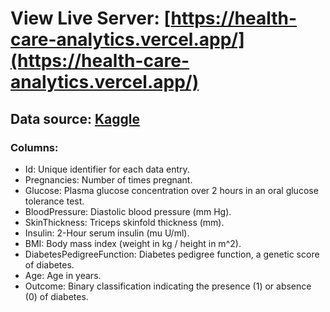 # View Live Server: [https://health-care-analytics.vercel.app/](https://health-care-analytics.vercel.app/)
## Data source: [Kaggle](https://www.kaggle.com/datasets/nanditapore/healthcare-diabetes)<br>
### Columns:<br>
- Id: Unique identifier for each data entry.<br>
- Pregnancies: Number of times pregnant.<br>
- Glucose: Plasma glucose concentration over 2 hours in an oral glucose tolerance test.<br>
- BloodPressure: Diastolic blood pressure (mm Hg).<br>
- SkinThickness: Triceps skinfold thickness (mm).<br>
- Insulin: 2-Hour serum insulin (mu U/ml).<br>
- BMI: Body mass index (weight in kg / height in m^2).<br>
- DiabetesPedigreeFunction: Diabetes pedigree function, a genetic score of diabetes.<br>
- Age: Age in years.<br>
- Outcome: Binary classification indicating the presence (1) or absence (0) of diabetes.<br>
